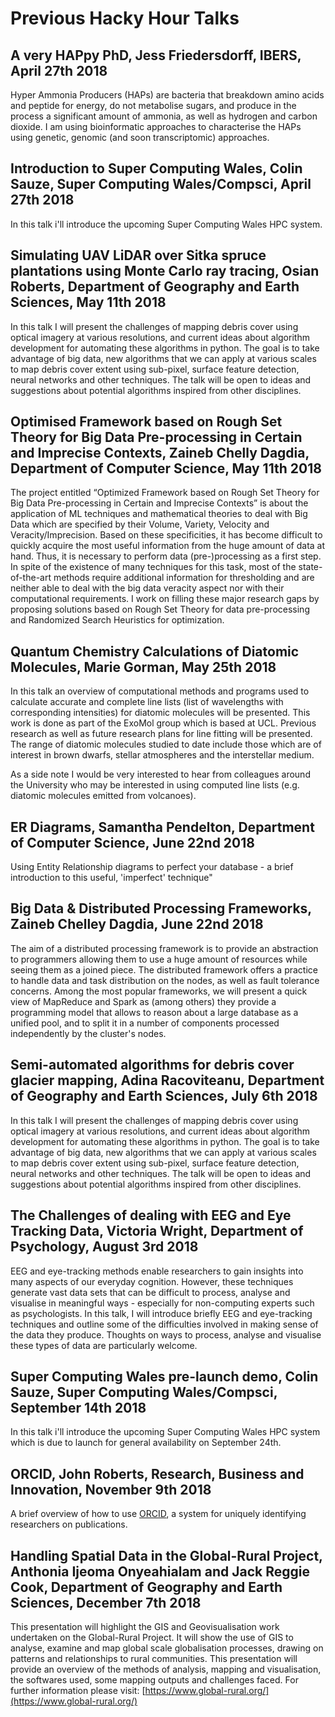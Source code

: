 # Previous Hacky Hour Talks

## A very HAPpy PhD, Jess Friedersdorff, IBERS, April 27th 2018

Hyper Ammonia Producers (HAPs) are bacteria that breakdown amino acids and peptide for energy, do not metabolise sugars, and produce in the process a significant amount of ammonia, as well as hydrogen and carbon dioxide. I am using bioinformatic approaches to characterise the HAPs using genetic, genomic (and soon transcriptomic) approaches.

## Introduction to Super Computing Wales, Colin Sauze, Super Computing Wales/Compsci, April 27th 2018

In this talk i'll introduce the upcoming Super Computing Wales HPC system.

## Simulating UAV LiDAR over Sitka spruce plantations using Monte Carlo ray tracing, Osian Roberts, Department of Geography and Earth Sciences, May 11th 2018

In this talk I will present the challenges of mapping debris cover using optical imagery at various resolutions, and current ideas about algorithm development for automating these algorithms in python. The goal is to take advantage of big data, new algorithms that we can apply at various scales to map debris cover extent using sub-pixel, surface feature detection, neural networks and other techniques. The talk will be open to ideas and suggestions about potential algorithms inspired from other disciplines.

## Optimised Framework based on Rough Set Theory for Big Data Pre-processing in Certain and Imprecise Contexts, Zaineb Chelly Dagdia, Department of Computer Science, May 11th 2018

The project entitled “Optimized Framework based on Rough Set Theory for Big Data Pre-processing in Certain and Imprecise Contexts” is about the application of ML techniques and mathematical theories to deal with Big Data which are specified by their Volume, Variety, Velocity and Veracity/Imprecision. Based on these specificities, it has become difficult to quickly acquire the most useful information from the huge amount of data at hand. Thus, it is necessary to perform data (pre-)processing as a first step. In spite of the existence of many techniques for this task, most of the state-of-the-art methods require additional information for thresholding and are neither able to deal with the big data veracity aspect nor with their computational requirements. I work on filling these major research gaps by proposing solutions based on Rough Set Theory for data pre-processing and Randomized Search Heuristics for optimization. 

## Quantum Chemistry Calculations of Diatomic Molecules, Marie Gorman, May 25th 2018

In this talk an overview of computational methods and programs used to calculate accurate and complete line lists (list of wavelengths with corresponding intensities) for diatomic molecules will be presented. This work is done as part of the ExoMol group which is based at UCL. Previous research as well as future research plans for line fitting will be presented. The range of diatomic molecules studied to date include those which are of interest in brown dwarfs, stellar atmospheres and the interstellar medium. 

As a side note I would be very interested to hear from colleagues around the University who may be interested in using computed line lists (e.g. diatomic molecules emitted from volcanoes). 

## ER Diagrams, Samantha Pendelton, Department of Computer Science, June 22nd 2018

Using Entity Relationship diagrams to perfect your database - a brief introduction to this useful, 'imperfect' technique"

##  Big Data & Distributed Processing Frameworks, Zaineb Chelley Dagdia, June 22nd 2018

The aim of a distributed processing framework is to provide an abstraction to programmers allowing them to use a huge amount of resources while seeing them as a joined piece. The distributed framework offers a practice to handle data and task distribution on the nodes, as well as fault tolerance concerns. Among the most popular frameworks, we will present a quick view of MapReduce and Spark as (among others) they provide a programming model that allows to reason about a large database as a unified pool, and to split it in a number of components processed independently by the cluster's nodes. 

## Semi-automated algorithms for debris cover glacier mapping, Adina Racoviteanu, Department of Geography and Earth Sciences, July 6th 2018

In this talk I will present the challenges of mapping debris cover using optical imagery at various resolutions, and current ideas about algorithm development for automating these algorithms in python. The goal is to take advantage of big data, new algorithms that we can apply at various scales to map debris cover extent using sub-pixel, surface feature detection, neural networks and other techniques. The talk will be open to ideas and suggestions about potential algorithms inspired from other disciplines.

## The Challenges of dealing with EEG and Eye Tracking Data, Victoria Wright, Department of Psychology, August 3rd 2018

EEG and eye-tracking methods enable researchers to gain insights into many aspects of our everyday cognition. However, these techniques generate vast data sets that can be difficult to process, analyse and visualise in meaningful ways - especially for non-computing experts such as psychologists. In this talk, I will introduce briefly EEG and eye-tracking techniques and outline some of the difficulties involved in making sense of the data they produce. Thoughts on ways to process, analyse and visualise these types of data are particularly welcome.

## Super Computing Wales pre-launch demo, Colin Sauze, Super Computing Wales/Compsci, September 14th 2018

In this talk i'll introduce the upcoming Super Computing Wales HPC system which is due to launch for general availability on September 24th. 

## ORCID, John Roberts, Research, Business and Innovation, November 9th 2018

A brief overview of how to use [ORCID](http://orcid.org), a system for uniquely identifying researchers on publications.

## Handling Spatial Data in the Global-Rural Project,  Anthonia Ijeoma Onyeahialam  and  Jack Reggie Cook, Department of Geography and Earth Sciences, December 7th 2018

This presentation will highlight the GIS and Geovisualisation work undertaken on the Global-Rural Project. It will show the use of GIS to analyse, examine and map global scale globalisation processes, drawing on patterns and relationships to rural communities. This presentation will provide an overview of the methods of analysis, mapping and visualisation, the softwares used, some mapping outputs and challenges faced. For further information please visit: [https://www.global-rural.org/](https://www.global-rural.org/)


